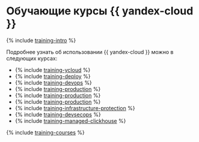 # Обучающие курсы {{ yandex-cloud }}

{% include [training-intro](../_includes/training/training-intro.md) %}

Подробнее узнать об использовании {{ yandex-cloud }} можно в следующих курсах:
* {% include [training-ycloud](../_includes/training/training-csi.md) %}
* {% include [training-deploy](../_includes/training/training-gid.md) %}
* {% include [training-devops](../_includes/training/training-dde.md) %}
* {% include [training-production](../_includes/training/training-ppp.md) %}
* {% include [training-production](../_includes/training/training-cdp.md) %}
* {% include [training-production](../_includes/training/training-dlf.md) %}
* {% include [training-infrastructure-protection](../_includes/training/training-pce.md) %}
* {% include [training-devsecops](../_includes/training/training-dso.md) %}
* {% include [training-managed-clickhouse](../_includes/training/training-mch.md) %}

{% include [training-courses](../_includes/training/training-courses.md) %}